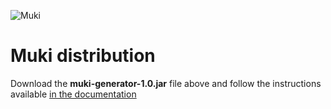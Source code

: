 ![Muki](https://raw.github.com/97bytes/Muki/master/documentation/resources/logo_muki.png)

Muki distribution
=================

Download the **muki-generator-1.0.jar** file above and follow the instructions available [in the documentation](https://github.com/97bytes/Muki/tree/master/documentation)
